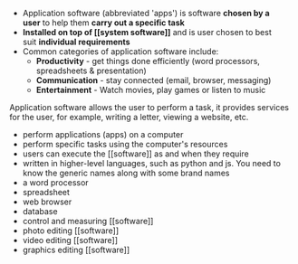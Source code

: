 - Application software (abbreviated 'apps') is software **chosen by a user** to help them **carry out a specific task**
- **Installed on top of [[system software]]** and is user chosen to best suit **individual requirements**
- Common categories of application software include:
    - **Productivity** - get things done efficiently (word processors, spreadsheets & presentation)
    - **Communication** - stay connected (email, browser, messaging)
    - **Entertainment** - Watch movies, play games or listen to music

Application software allows the user to perform a task, it provides services for the user, for example, writing a letter, viewing a website, etc.
- perform applications (apps) on a computer
- perform specific tasks using the computer's resources
- users can execute the [[software]] as and when they require
- written in higher-level languages, such as python and js.
You need to know the generic names along with some brand names
- a word processor
- spreadsheet
- web browser
- database
- control and measuring [[software]]
- photo editing [[software]]
- video editing [[software]]
- graphics editing [[software]]